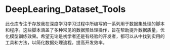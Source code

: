 # DeepLearing_Dataset_Tools
此仓库专注于存放我在深度学习学习过程中所编写的一系列用于数据集处理的脚本和程序。这些脚本涵盖了多种常见的数据预处理操作，旨在帮助提升数据质量，优化模型训练效果。希望无论是初学者还是有经验的开发者，都可以从中找到实用的工具和方法，以简化数据处理流程，提高开发效率。
